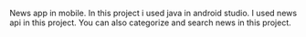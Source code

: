 News app in mobile. In this project i used java in android studio. I used news api in this project. You can also categorize and search news in this project. 
